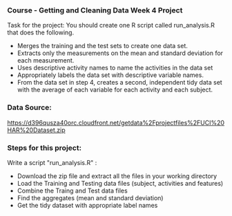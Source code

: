 ### Course - Getting and Cleaning Data Week 4 Project

Task for the project:
You should create one R script called run_analysis.R that does the following.
- Merges the training and the test sets to create one data set.
- Extracts only the measurements on the mean and standard deviation for each measurement.
- Uses descriptive activity names to name the activities in the data set
- Appropriately labels the data set with descriptive variable names.
- From the data set in step 4, creates a second, independent tidy data set with the average of each variable for each activity and each  subject.

### Data Source:
https://d396qusza40orc.cloudfront.net/getdata%2Fprojectfiles%2FUCI%20HAR%20Dataset.zip

### Steps for this project:
Write a script "run_analysis.R" :
- Download the zip file and extract all the files in your working directory
- Load the Training and Testing data files (subject, activities and features) 
- Combine the Traing and Test data files 
- Find the aggregates (mean and standard deviation)
- Get the tidy dataset with appropriate label names
